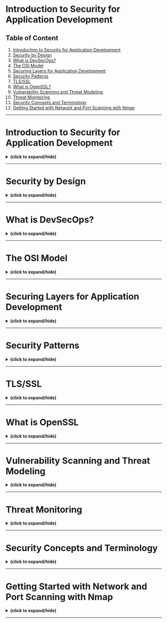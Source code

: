 # Introduction to Security for Application Development

## Table of Content
1. [Introduction to Security for Application Development](#intro)
2. [Security by Design](#security_by_design)
3. [What is DevSecOps?](#intro_to_devsecops)
4. [The OSI Model](#osi_model)
5. [Securing Layers for Application Development](#security_layers)
6. [Security Patterns](#security_patterns)
7. [TLS/SSL](#tls_ssl)
8. [What is OpenSSL?](#openssl)
9. [Vulnerability Scanning and Threat Modeling ](#vul_scan_threat_model)
10. [Threat Monitoring ](#threat_monitor)
11. [Security Concepts and Terminology](#sec_concepts_term)
12. [Getting Started with Network and Port Scanning with Nmap](#nmap)

---

<a id="intro"></a>
# Introduction to Security for Application Development
<details close>
<summary><b>(click to expand/hide)</b></summary>
<!-- MarkdownTOC -->

Welcome to the course on application security, tailored specifically for developers and DevOps professionals. This course aims to educate software engineers on embracing the DevOps mantra of "If you build it, you run it," with a strong focus on security practices.

## Course Overview

- **Target Audience**: Developers and DevOps professionals; this course does not cover infrastructure security, which is typically handled by security teams and SREs.
- **Purpose**: To address the persistent security risks and concerns that have remained almost unchanged over the past two decades, despite advancements in technology and software engineering.

## Key Points

- The OWASP top 10 list highlights that many of the major security concerns for developers have remained consistent since 2007.
- A report by IBM revealed that the average time to detect a data breach is 212 days, with an average cost of $9.4 million in the US and $4.3 million globally.
- There's a critical need for developers to implement basic security measures to prevent attacks and minimize vulnerabilities.

## Course Content

### Introduction to DevSecOps

- **DevSecOps**: Integrating security proactively into the software development process.
- **Network Security**: Utilizing modern TLS and OpenSSL for securing applications.

### Planning and Vulnerability Management

- How to incorporate security into your development plan effectively.
- Learning about vulnerability scanning, threat modeling, and threat monitoring.

### Security Tools and Practices

- Hands-on labs focusing on analyzing code using static and dynamic analysis tools.
- Introduction to the OWASP top 10 list and common vulnerabilities exploited by hackers.
- Setting up tools like Vault Secrets Manager and learning to secure code, dependencies, and development environments.

### Course Goals

- Understand common security risks and vulnerabilities.
- Learn to code defensively and ensure applications are secure by design.
- Gain practical experience with security tools and procedures to mitigate risks.

## Personal Insight

The instructor shares a personal anecdote about the importance of security in development and the challenges faced when deployments are stopped due to security concerns. This course is designed to equip developers with the knowledge and tools needed to prevent such scenarios and to promote secure coding practices.

## Conclusion

This course is not just theoretical; it emphasizes practical, hands-on learning through labs, quizzes, and peer interactions. It encourages collaboration and aims to prepare participants to handle security challenges effectively, ensuring they can secure their applications and systems confidently.

Join this course to learn how to make your applications secure by design and to navigate the complexities of application security with ease.

<!-- /MarkdownTOC -->
</details>

---

<a id="security_by_design"></a>
# Security by Design
<details close>
<summary><b>(click to expand/hide)</b></summary>
<!-- MarkdownTOC -->

Welcome to "Security by Design"! This course segment will enhance your understanding of implementing security throughout the software development lifecycle (SDLC) and integrating it with DevOps practices.

## Learning Objectives

After this session, you will be able to:

- **Describe Security by Design**: Understanding the importance of incorporating security from the start of the development process.
- **Explain the Secure Software Development Lifecycle (SDLC)**: Detailing the steps involved and how security measures are integrated at each stage.
- **Map DevOps into a Secure SDLC**: Aligning DevOps practices with security requirements throughout the development phases.

## Secure SDLC Overview

### Importance of Early Security Integration

- Security should be considered from the outset, not as an afterthought.
- Collaborate closely and regularly with security teams to ensure code is developed securely.

### SDLC Stages and Security Integration

1. **Requirements**: Identify security needs and standards. Perform risk assessments and attack profiling.
2. **Design**: Focus on secure design principles. Conduct threat modeling to identify potential vulnerabilities.
3. **Development**: Use static analysis tools to check for security vulnerabilities. Implement a secure scrum framework.
4. **Testing**: Include vulnerability scans and security testing. Use parallel testing to reduce time and improve efficiency.
5. **Deployment**: Ensure secure deployment practices. Utilize automated scripts and perform rollback if necessary. Conduct production security tests to simulate real-world hacking attempts.

### Secure DevOps Practices

- Instruct development teams on common threats and help create targeted unit tests.
- Validate automated data for accuracy and relevance.
- Employ continuous integration/continuous delivery (CI/CD) pipelines to detect vulnerabilities.

## Key Takeaways

- Security by Design and Secure SDLC are critical for developing high-quality, secure software.
- Effective collaboration with security teams is essential for smooth feature implementation and secure operations.
- By mapping security considerations into the SDLC, you can preemptively address potential threats and ensure robust application security.

In summary, integrating security into the SDLC and DevOps processes not only enhances the security of the applications but also ensures a smoother implementation and operation of new features.

<!-- /MarkdownTOC -->
</details>

---

<a id="intro_to_devsecops"></a>
# What is DevSecOps?
<details close>
<summary><b>(click to expand/hide)</b></summary>
<!-- MarkdownTOC -->

Welcome to "What is DevSecOps?" This course segment will guide you through the core concepts and benefits of DevSecOps, helping you understand how it enhances the traditional DevOps approach by integrating security practices.

## Learning Objectives

After this session, you will be able to:

- **Define DevSecOps**: Understand the framework that incorporates security into the DevOps process.
- **Describe the Benefits of DevSecOps**: Recognize the advantages of integrating security throughout the development lifecycle.
- **Differentiate DevSecOps from DevOps**: Identify the key differences and additional benefits brought by including security in DevOps.

## DevSecOps Defined

- **Integration of Security**: Automates security across all stages of the SDLC—from design to integration, testing, deployment, and delivery.
- **Focus on Security**: Emphasizes security from the outset to minimize risks and align security closely with IT and business objectives.
- **Components**: Combines development (software updates), security (accessibility, integrity, confidentiality), and operations (reliable performance scaling).

## Benefits of DevSecOps

1. **High-Quality Software Delivery**: Delivers software quickly and affordably by minimizing the need for repeated processes and reducing security vulnerability resolution times.
2. **Increased Security**: Proactively integrates cybersecurity practices from the start, ensuring early detection and remediation of security issues.
3. **Accelerated Vulnerability Patching**: Speeds up the identification and patching of new security flaws, integrating these processes into the release cycle to prevent exploitation.
4. **Modern Automation Approaches**: Incorporates cybersecurity testing in CI/CD pipelines, enhancing security automation and ensuring up-to-date software dependencies and secure code before production.
5. **Adaptability and Recurrence**: Supports scalable and adaptive security processes that evolve with the enterprise, ensuring consistent security across changing environments.

## Key Takeaways

- DevSecOps seamlessly integrates security controls into development, deployment, and operations, promoting a proactive security posture.
- The approach not only speeds up the development process but also significantly enhances security measures, leading to more robust and reliable software solutions.
- DevSecOps encourages continuous improvement and adaptability in security practices, making it an essential strategy for modern software development.

In this video, you learned how DevSecOps automates security integration throughout the SDLC, providing multiple benefits such as improved software quality, increased security, faster vulnerability patching, modern automation, and adaptability in security practices.

<!-- /MarkdownTOC -->
</details>

---

<a id="osi_model"></a>
# The OSI Model
<details close>
<summary><b>(click to expand/hide)</b></summary>
<!-- MarkdownTOC -->

Welcome to "The OSI Model." This video tutorial provides an in-depth explanation of the Open Systems Interconnection (OSI) Model, detailing its seven layers and highlighting the layers of primary importance to developers.

## Learning Objectives

By the end of this video, you will be able to:

- **Describe the OSI Model**: Understand the framework that facilitates global communication across varied networking systems.
- **List and Describe the Seven OSI Layers**: Gain knowledge of each layer's function within the model.
- **Identify Essential OSI Layers for Developers**: Recognize the top layers that are crucial for development and security practices.

## The Seven OSI Layers Explained

1. **Physical Layer (Layer 1)**: Handles the transmission of raw bitstreams over a physical medium. It lays the foundation for data transfer by defining the electrical, mechanical, procedural, and functional specifications.
   
2. **Data Link Layer (Layer 2)**: Ensures error-free data transmission over a physical link. It structures raw bits into data frames and manages acknowledgments from the receiver.
   
3. **Network Layer (Layer 3)**: Manages data transmission across different networks. This layer involves routing and forwarding packets to their destination via the most efficient paths.
   
4. **Transport Layer (Layer 4)**: Provides reliable, transparent transfer of data between end systems. It's responsible for error recovery, flow control, and ensuring complete data transfer.
   
5. **Session Layer (Layer 5)**: Manages sessions between applications on different machines, handling setup, coordination, and termination of conversations, or sessions.
   
6. **Presentation Layer (Layer 6)**: Translates data between the application layer and the network. It's responsible for data encryption, decryption, and compression, ensuring the data is in the proper format.
   
7. **Application Layer (Layer 7)**: Serves as the interface for the user and application processes to access network services. This layer encompasses protocols like HTTP, FTP, SMTP, and DNS.

## Key Layers for Developers

Developers should particularly focus on the top three layers:

- **Session Layer (Layer 5)**: Establishes and maintains application connections and sessions.
- **Presentation Layer (Layer 6)**: Manages data formatting, encryption, and decryption for secure data transmission.
- **Application Layer (Layer 7)**: The main interface for applications to interact with the network, crucial for web development and network-based applications.

## Implementing Security

- Secure socket layer encryption can be applied at the Presentation Layer to protect data from man-in-the-middle attacks.
- Using port 443 and HTTPS at the Application Layer enhances security, promoting trust among application users.

## Conclusion

The OSI Model is a fundamental concept in networking that provides a universal language for discussing and solving network communication challenges. Understanding the OSI Model, especially the top three layers, is essential for developers to build secure, efficient applications that operate over the internet or other networks.

<!-- /MarkdownTOC -->
</details>

---

<a id="security_layers"></a>
# Securing Layers for Application Development
<details close>
<summary><b>(click to expand/hide)</b></summary>
<!-- MarkdownTOC -->

Welcome to "Securing Layers for Application Development." This tutorial will dive into the critical layers of security that every application developer must prioritize to safeguard their applications effectively.

## Learning Objectives

After this session, you will be able to:

- **Describe the Importance of Securing Each Layer**: Understand why each layer needs protection in the development process.
- **Identify the Four Security Layers of Application Development**: Recognize the distinct layers that require security measures.
- **Describe Logging, Analyzing, and Detection Methods**: Learn methods for securing layers and monitoring for security breaches.

## The Four Security Layers of Application Development

### 1. **Web Application Layer**
   - **Components**: Consists of a front-end layer (JavaScript, CSS, HTML), a middle layer (APIs developed in Python, Java, Ruby), and a backend layer (databases).
   - **Security Measures**: Run vulnerability scanners, conduct tests, and perform audits before deployment.

### 2. **Cloud Infrastructure**
   - **Concerns**: Protecting cloud-based databases and user information.
   - **Measures**: Avoid including administrator credentials, create security groups, implement two-factor authentication, and use strong authentication methods.

### 3. **Communications Layer**
   - **Technologies**: Secure Shell (SSH), HTTPS, Secure Sockets Layer (SSL), and Transport Layer Security (TLS).
   - **Purpose**: To secure connections and communications, preventing man-in-the-middle attacks.

### 4. **Security Code Delivery Pipeline**
   - **Practices**: Secure code repositories with permissions, conduct periodic audits, implement two-factor authentication, and use IAM roles for cloud assets.
   - **Tools**: Secret storage services like HashiCorp Vault for managing passwords, certificates, and encryption keys.

## Additional Security Measures

### Logging and Analysis
- **Purpose**: Collecting log messages to identify anomalies and unexpected events, such as unauthorized login attempts.
- **Access Control**: Restrict access to log messages to trusted individuals for review and analysis.

### Intrusion Detection
- **Methods**:
  - **Endpoint Security**: Protecting systems, servers, and devices connected to a network.
  - **Network Security**: Monitoring networks using tools like Nmap and Snort.
  - **System Call Auditing**: Retrieving and reviewing system call information from kernels, such as the Linux kernel.

## Conclusion

Securing each layer of application development is crucial for preventing cyberattacks and ensuring the integrity and confidentiality of data. By focusing on the web application layer, cloud infrastructure, communications layer, and security code delivery pipeline, developers can create a robust security posture. Additionally, implementing logging, analyzing, and detection methods enhances the ability to monitor and react to security threats effectively. This tutorial equips you with the knowledge to secure the critical layers of your applications and protect against potential security breaches.

<!-- /MarkdownTOC -->
</details>

---

<a id="security_patterns"></a>
# Security Patterns
<details close>
<summary><b>(click to expand/hide)</b></summary>
<!-- MarkdownTOC -->

Welcome to "Security Patterns." This tutorial is designed to help software developers and engineers understand and implement security patterns effectively within their projects, enhancing the security of their applications against a dynamic threat landscape.

## Learning Objectives

After this video, you will be able to:

- **Describe Security Patterns**: Understand what security patterns are and their role in software security.
- **Analyze the Purpose and Structure of Security Patterns**: Explore how these patterns are structured and why they are critical.
- **Explain How to Organize Security Patterns**: Learn the method of categorizing security patterns for easy accessibility and implementation.

## Introduction to Security Patterns

Security patterns are essential tools in a developer's arsenal, offering a standardized set of guidelines that provide reusable solutions to common security threats or issues. These patterns are designed to protect applications by preemptively addressing potential security flaws.

### Definition and Importance

- **Definition**: A security pattern is a repeatable solution to a commonly occurring problem in a security context, documented in a way that it can be applied across different scenarios.
- **Importance**: As technology evolves, the need for robust security measures becomes critical. Security patterns help developers integrate essential security measures into applications, enhancing protection against threats.

## Purpose of Security Patterns

Security patterns aim to simplify the management of security threats by providing a framework that is:

- **Adaptable**: Suitable for various technologies and platforms.
- **Reusable**: Can be implemented across multiple projects without significant modifications.
- **Efficient**: Reduces time and effort required to secure applications.

## Structure of Security Patterns

A well-defined security pattern includes:

- **Asset-centric Design**: Focuses on protecting specific assets.
- **Threat Modeling**: Analyzes potential threats and devises strategies to mitigate them.
- **Standard Taxonomy**: Uses a common language for ease of understanding and implementation.

## Organizing Security Patterns

To facilitate ease of use and implementation, security patterns should be organized in a catalog that categorizes them based on their function and application area, such as:

- **Authentication and Access Control**: Patterns that manage user access and identity verification.
- **Network Traffic Filtering**: Includes firewalls and other mechanisms that control data flow to prevent unauthorized access.
- **Data Protection**: Patterns focused on encrypting data and ensuring its integrity.

### Advantages of Categorization

- **Efficiency**: Developers can quickly find and implement the necessary patterns.
- **Reusability**: Patterns can be applied across various applications, saving time and reducing errors.
- **Awareness**: Helps developers understand available security mechanisms and their applications.

## Conclusion

Security patterns provide a critical framework for addressing security challenges in software development. By using a structured approach to document and categorize these patterns, developers can effectively enhance the security of their applications. This video has outlined the importance of understanding and utilizing security patterns to safeguard sensitive information and ensure the integrity of organizational ecosystems. Learning and applying these patterns is essential for developing secure software in an increasingly complex technological landscape.

<!-- /MarkdownTOC -->
</details>

---

<a id="tls_ssl"></a>
# TLS/SSL
<details close>
<summary><b>(click to expand/hide)</b></summary>
<!-- MarkdownTOC -->

Welcome to the "TLS/SSL" video tutorial. This session will cover the fundamentals of Transport Layer Security (TLS) and Secure Sockets Layer (SSL), detailing their operation and explaining how to ensure their security within the Software Development Lifecycle (SDLC).

## Learning Objectives

By the end of this video, you will be able to:

- **Define TLS and SSL**: Understand what these protocols are and their role in network security.
- **Describe the Working of Modern TLS**: Learn how TLS operates to secure communications.
- **Identify How to Keep TLS Secure in the SDLC**: Recognize practices to maintain TLS security throughout application development.

## What are TLS and SSL?

TLS and SSL are protocols designed to secure communications between networked computers. Here’s what you need to know:

- **SSL (Secure Sockets Layer)**: The original protocol used to encrypt data between a web browser and a server.
- **TLS (Transport Layer Security)**: The successor to SSL, introduced in 1999 to improve on and replace SSL. Today, "SSL" often refers to TLS, particularly in common parlance.

## How Does Modern TLS Work?

Modern TLS ensures secure internet communications through several key steps:

1. **Protocol Agreement**: The client and server agree on the highest supported TLS version.
2. **Cipher Selection**: They select a cipher, which dictates how data will be encrypted during the session.
3. **Server Verification**: The client verifies the server's identity using the server’s public key and TLS certificate.
4. **Session Key Generation**: Both parties generate session keys based on their public and private keys, allowing for secure communication.

## Ensuring TLS Security in the SDLC

To keep TLS secure within your applications, consider the following practices:

- **Continuous Integration/Delivery (CI/CD)**: Use CI/CD pipelines to regularly renew TLS certificates before they expire.
- **Version and Cipher Management**: Always support the latest TLS versions and robust ciphers while avoiding outdated or vulnerable ones. This often includes discontinuing support for older TLS versions like 1.0 and 1.1.

## Importance of TLS and SSL

Implementing TLS and SSL protocols is crucial for:

- **Data Confidentiality**: Ensures that data exchanged between a client and server remains confidential.
- **Data Integrity**: Guarantees that data cannot be altered undetected during transmission.
- **Authentication**: Verifies the identity of parties communicating over the internet.

## Conclusion

TLS and SSL are foundational for secure, reliable communication on the internet. By integrating these protocols effectively and following best practices within the SDLC, developers can protect user data and enhance the security of their applications. In this tutorial, you have learned how TLS and SSL function to secure connections and the steps to ensure their effectiveness throughout the software development process.

<!-- /MarkdownTOC -->
</details>

---

<a id="openssl"></a>
# What is OpenSSL
<details close>
<summary><b>(click to expand/hide)</b></summary>
<!-- MarkdownTOC -->

Welcome to "What is OpenSSL?" This video tutorial will guide you through the basics of OpenSSL, explaining its importance in maintaining data confidentiality and integrity, and its role in implementing public key cryptography.

## Learning Objectives

By the end of this video, you will be able to:

- **Describe Confidentiality and Integrity**: Understand these crucial aspects of data security.
- **Explore OpenSSL and Its Purpose**: Learn about the OpenSSL toolkit and how it supports secure communications.
- **Explain Public Key Cryptography**: Understand the principles behind and the applications of public key cryptography.

## Understanding Confidentiality and Integrity

### Confidentiality
- **Definition**: Confidentiality involves keeping data private and secure from unauthorized access, especially during transmission over nonsecure networks.
- **Tools**: Utilizes cryptographic keys, particularly private keys, to encrypt data, ensuring it remains confidential during e-commerce and other sensitive transactions.

### Integrity
- **Definition**: Integrity ensures that data has not been altered or tampered with during transmission or after receipt.
- **Tools**: Techniques like file checksums verify the authenticity of downloaded files, confirming they have not been modified.

## Overview of OpenSSL

OpenSSL is an open-source toolkit that implements SSL and TLS protocols for secure communication over computer networks. Here are its key components:

- **Cryptographic Library**: Includes tools for symmetric and public key cryptography, message digests, hash algorithms, and more.
- **Command Line Tool**: Allows direct execution of OpenSSL commands for encryption, decryption, and more, adaptable through a configuration file for tailored security settings.

### Key Features of OpenSSL

- **Secure Communication**: Ensures encrypted communications across various platforms, from personal to commercial use.
- **Cryptographic Tools**: Offers a comprehensive set of cryptographic functions including encryption, decryption, and key management.

## Public Key Cryptography

### Concept
- **Public Key Cryptography**: Involves a pair of keys, a public key, which is shared openly, and a private key, which remains confidential. This method is crucial for secure data exchange and digital signatures.

### Implementation
- **RSA (Rivest-Shamir-Adleman)**: The most widely used form of public key cryptography, RSA facilitates secure data encryption, authentication, and digital signatures.

### Application
- **Key Generation**: Utilizes complex algorithms for generating prime numbers essential for creating robust private keys.

## Practical Application of OpenSSL

- **Command Line Usage**: Learn how to use OpenSSL from the command line to perform cryptographic operations like generating keys, encrypting files, and creating digital signatures.
- **Message Digests**: Use OpenSSL to compute and verify checksums, enhancing data integrity through cryptographic hash functions.

## Conclusion

OpenSSL is a powerful tool for enhancing security in software applications by providing robust encryption and decryption capabilities. Understanding and implementing OpenSSL can significantly enhance the security of data transmissions in any application, ensuring both confidentiality and integrity are maintained. This tutorial has equipped you with the knowledge to start using OpenSSL in your development projects, harnessing the power of cryptography to protect sensitive information effectively.

<!-- /MarkdownTOC -->
</details>

---

<a id="vul_scan_threat_model"></a>
# Vulnerability Scanning and Threat Modeling
<details close>
<summary><b>(click to expand/hide)</b></summary>
<!-- MarkdownTOC -->

Welcome to "Vulnerability Scanning and Threat Modeling!" This video tutorial will provide you with a foundational understanding of vulnerability scanning and threat modeling within software development, highlighting their importance in securing applications.

## Learning Objectives

By the end of this video, you will be able to:

- **Define Vulnerability Scanning**: Understand what vulnerability scanning entails and its role in identifying security risks.
- **Describe Threat Modeling**: Learn how threat modeling works to predict and mitigate potential security threats in software development.

## What is Vulnerability Scanning?

Vulnerability scanning is a crucial security practice that involves identifying security vulnerabilities in the software code and the application environment. It is conducted using various tools and techniques that assess code in languages like C, C++, Java, Python, and PHP for common vulnerabilities such as SQL injection, cross-site scripting, and path traversal.

### Guidelines for Effective Vulnerability Scanning

- **Platform-Specific Scans**: Tailor scans based on platform configurations, patch levels, and application components.
- **User Interaction**: Incorporate user credentials to simulate real-world interactions for thorough application flow scanning.
- **Comprehensive Coverage**: Ensure scans cover the entire application stack and supporting platforms to detect vulnerabilities effectively.

### Popular Vulnerability Scanning Tools

1. **Coverity**: Performs incremental analysis for languages like C, C++, Java, and Python.
2. **CodeSonar**: Abstracts code models to identify weaknesses in paths and program variables.
3. **Snyk Code**: Integrates with development environments to perform semantic analysis during the development phase.
4. **Static Reviewer**: Part of the Security Reviewer suite, complies with OWASP, CVEs, and NIST frameworks.

## What is Threat Modeling?

Threat modeling is a systematic approach used to identify, categorize, and manage security threats in software applications. It is an essential part of the secure software development lifecycle (SDLC), ideally implemented during the design phase to prevent vulnerabilities.

### Process of Threat Modeling

- **Diagram Representation**: Uses data flow diagrams to visualize and analyze how data moves through software applications.
- **Early Integration**: Best conducted early in the design phase of SDLC to reduce potential vulnerabilities and strengthen application security.

### Popular Threat Modeling Techniques

1. **PASTA (Process for Attack Simulation and Threat Analysis)**: A risk-centered methodology that ties technical requirements to business objectives.
2. **VAST (Visual, Agile, and Simple Threat)**: Combines agile methodologies with operational threat modeling, using process-flow diagrams for architecture analysis.
3. **STRIDE**: Developed by Microsoft, this model assesses applications and systems for threats like spoofing, tampering, repudiation, information disclosure, denial of service, and elevation of privileges.

## Conclusion

Vulnerability scanning and threat modeling are essential practices that help secure applications by identifying and mitigating potential security risks before they can be exploited. Implementing these processes early and thoroughly in the SDLC is crucial for developing robust, secure software. This tutorial has equipped you with the knowledge to understand and apply these critical security measures in your development projects.

<!-- /MarkdownTOC -->
</details>

---

<a id="threat_monitor"></a>
# Threat Monitoring
<details close>
<summary><b>(click to expand/hide)</b></summary>
<!-- MarkdownTOC -->

Welcome to "Threat Monitoring!" This video will explain the process of threat monitoring within the software development lifecycle (SDLC), focusing on repository scanning and container scanning as crucial components.

## Learning Objectives

By the end of this video, you will be able to:

- **Describe Threat Monitoring**: Understand the concept of monitoring code repositories and containers for security threats.
- **Explain Repository Scanning**: Learn how scanning code repositories helps identify security vulnerabilities.
- **Explain Container Scanning**: Understand the importance of scanning container images to detect security issues.

## What is Threat Monitoring?

Threat monitoring involves the continuous scanning of code repositories and container environments to identify and address security issues such as password mishandling, protocol insecurities, and incorrect permissions.

### Integration in the SDLC

Threat monitoring is integrated at three critical stages of the SDLC:

1. **Develop Stage**: Implementing code scanning tools within Integrated Development Environments (IDEs) and Source Control Management (SCM) tools.
2. **Test Stage**: Continuously scanning code as it evolves and before it goes into production.
3. **Deploy Stage**: Ensuring all deployed code is secure and monitored for vulnerabilities.

## Repository Scanning

Repository scanning is essential due to the collaborative and open-source nature of many code bases, which increases the risk of security threats.

### Process and Tools

- **Code Scanners**: Tools that scan the source code within repositories for security issues, referencing databases like the OWASP Top 10 for known vulnerabilities.
- **Integration with SCM Tools**: Incorporating threat monitoring within SCM tools like GitHub to scan and test every pull request and commit for security vulnerabilities.
- **Automated Fixes**: Leveraging tools that generate automatic fix pull requests to quickly address identified issues.

## Container Scanning

Container scanning focuses on the security of container images, which package application code along with its dependencies.

### Importance and Methodology

- **Vulnerability Exposure**: Containers often inherit vulnerabilities from base images or dependencies, making thorough scanning critical.
- **Comprehensive Scans**: Must include not just the base container image but all layered images to effectively mitigate risks.

### Best Practices

- **Continuous Monitoring**: Regularly updating and scanning container images to detect new vulnerabilities as they emerge.
- **Integration in CI/CD Pipelines**: Automating container scans during continuous integration and deployment processes to ensure security before deployment.

## Conclusion

Threat monitoring is a vital component of maintaining security throughout the SDLC. By implementing rigorous repository and container scanning practices, organizations can significantly reduce the risk of security breaches. This video has equipped you with the knowledge to understand and apply threat monitoring techniques, enhancing the security of your software development projects.

<!-- /MarkdownTOC -->
</details>

---

<a id="sec_concepts_term"></a>
# Security Concepts and Terminology
<details close>
<summary><b>(click to expand/hide)</b></summary>
<!-- MarkdownTOC -->

Welcome to "Security Concepts and Terminology!" This video will clarify key security terms and core concepts, ensuring you have a solid understanding of the fundamentals, especially if you are a software engineer new to security.

## Learning Objectives

By the end of this video, you will be able to:

- **Define Key Security Terms**: Understand crucial terms like authentication, authorization, encryption, and integrity.
- **Explain Core Security Concepts**: Gain insight into how these concepts are applied within software development and security practices.

## Key Security Terms Explained

### Authentication vs. Authorization

- **Authentication**: This is the process of verifying a user's identity to confirm they are who they claim to be. It is the first step in the security process.
- **Authorization**: Once a user's identity is confirmed, authorization is the process that determines what actions the user is permitted to perform. It ensures users can only access resources they are allowed to.

### Encryption: Symmetric vs. Asymmetric

- **Encryption**: The process of encoding information so only authorized parties can access it. It's a critical aspect of protecting sensitive data.
  - **Symmetric Encryption**: Uses the same key for both encrypting and decrypting information. It's faster but requires secure key management.
  - **Asymmetric Encryption**: Utilizes a pair of keys (public and private) for encrypting and decrypting data. This method is more secure for distributed environments.

### Integrity

- **Integrity**: Ensures that data is real, accurate, and safeguarded against unauthorized changes. Techniques like secure hash algorithms (SHA) help verify that data has not been altered, maintaining its trustworthiness.

## Core Security Concepts in the SDLC

### CI/CD and Security

- **CI/CD**: Stands for Continuous Integration and Continuous Deployment/Delivery. It's a method used to frequently integrate and deploy code changes through automation, improving development speed and efficiency.
  - **Continuous Integration (CI)**: Regular integration of code changes that are automatically tested and merged.
  - **Continuous Delivery and Deployment (CD)**:
    - **Continuous Delivery**: Automatically releases validated changes to a repository or testing environment.
    - **Continuous Deployment**: Extends continuous delivery by automatically deploying changes to production.

### Integrating Security in CI/CD

- **Early Scanning**: Implement source code scanning early in the CI stage to detect vulnerabilities before they progress further in the SDLC.
- **Security Testing**: Integrate security testing within the CI/CD pipeline to ensure that security is considered alongside other types of testing.
- **Runtime Security**: Continuously monitor and detect threats even after deployment, safeguarding applications in production environments.

## Conclusion

Understanding and correctly applying these security concepts and terms are fundamental for building secure applications. This tutorial has equipped you with the knowledge to differentiate between authentication and authorization, understand the types of encryption, and integrate essential security practices within the CI/CD pipeline. By mastering these concepts, you will enhance your ability to develop secure software and contribute to the overall security posture of your projects.

<!-- /MarkdownTOC -->
</details>

---


<a id="nmap"></a>
# Getting Started with Network and Port Scanning with Nmap
<details close>
<summary><b>(click to expand/hide)</b></summary>
<!-- MarkdownTOC -->

Welcome to the introductory guide on Nmap (Network Mapper), a pivotal tool in network scanning and security auditing.

## Objectives

After completing this reading, you will be able to:

- **Describe the significance of Nmap (Network Mapper)**.
- **Explain the various applications of Nmap**.
- **Recognize the historical background of Nmap**.
- **Identify the diverse user base of Nmap**.

## Introduction to Nmap

Nmap, short for Network Mapper, is an open-source tool designed for network discovery and security auditing. First released in September 1997 by Gordon Lyon (pseudonym 'Fyodor'), Nmap is renowned for its efficiency in identifying what devices are running on a network, discovering open ports, pinpointing operating systems, and identifying security vulnerabilities.

## Who Uses Nmap?

Nmap's versatility makes it essential for:

- **Network Administrators**: For mapping network assets and security maintenance.
- **Security Professionals**: For vulnerability assessments and penetration testing.
- **System Administrators**: For diagnosing network issues.
- **IT Managers**: For strategic oversight on network security.
- **Penetration Testers and Security Consultants**: For identifying exploits and weak points.
- **Compliance and Audit Professionals**: For ensuring network compliance with security standards.
- **Researchers and Educators**: For academic purposes, especially in cybersecurity education.
- **Open-Source Enthusiasts**: For community-driven improvements and personal skill development.

## Purpose of Nmap

Nmap's primary function is to facilitate network discovery and conduct security audits effectively. It helps in:

- Identifying active hosts and network devices.
- Discovering open ports and associated services.
- Determining the operating systems and hardware of networked devices.
- Conducting security vulnerability assessments.

## Types of Nmap Scans with Examples

- **TCP Connect Scan** (`-sT`): The default scanning technique that completes a TCP connection to determine openness.
- **TCP Connect Scan (Default Scan)**:
   - Basic scan that opens a full TCP connection to each target port.
   - Example: nmap -sT target

- **SYN Stealth Scan**:
   - Also known as a half-open scan, it sends SYN packets and analyzes responses.
   - Example: nmap -sS target

- **UDP Scan**:
   - Sends UDP packets to target ports to identify open UDP services.
   - Example: nmap -sU target

- **ACK Scan**:
   - Sends TCP ACK packets to determine firewall configurations.
   - Example: nmap -sA target

- **Version Detection (-sV)**:
   - Identifies service versions running on open ports.
   - Example: nmap -sV target

- **OS Detection (-O)**:
   - Attempts to identify the target's operating system.
   - Example: nmap -O target

- **Script Scanning (-sC)**:
   - Executes predefined scripts to gather additional information.
   - Example: nmap -sC target

- **Ping Scans**:
   - Various ping techniques to check target's availability.
   - Example: nmap -PE target (ICMP Echo Request)

- **Traceroute (–traceroute)**:
   - Performs traceroute to determine the path packets take.
   - Example: nmap --traceroute target

- **TCP Null Scan**:
   - Sends packets with no TCP flags set to observe responses.
   - Example: nmap -sN target

- **TCP FIN Scan**:
   - Sends packets with FIN flag set to observe responses.
   - Example: nmap -sF target

- **TCP Xmas Scan**:
   - Sends packets with various TCP flags set to observe responses.
   - Example: nmap -sX target

Each scan type serves a specific purpose in gathering information about the target network. The choice of scan depends on what kind of information you're looking for and the level of visibility you require.
- Note: Always use Nmap responsibly and ensure you have the necessary permissions to scan the target network.

## Evolution and History

Developed by Fyodor, Nmap has evolved from a simple network scanning tool to a robust, feature-rich tool used worldwide. Contributions from the community have added functionalities like the Nmap Scripting Engine (NSE), OS detection, and performance optimizations.

## Similar Products in the Market

While Nmap remains a leader, other tools like Zmap, Masscan, OpenVAS, Zenmap, and Wireshark also offer network scanning capabilities, each with unique features catering to different user needs.

In conclusion, Nmap is a critical tool for anyone involved in network management, security testing, or cybersecurity research. Its comprehensive capabilities make it a go-to resource in the IT and cybersecurity fields.

<!-- /MarkdownTOC -->
</details>

---
